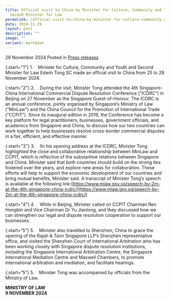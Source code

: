 ```yaml
---
title: Official visit to China by Minister for Culture, Community and Youth and
  Second Minister for Law
permalink: /official-visit-to-china-by-minister-for-culture-community-and-youth-and-second-minister-for-law/
date: 2024-11-29
layout: post
description: ""
image: ""
variant: markdown
---
```

29 November 2024 Posted in [Press releases](/news/press-releases)

{:start="1"}
1.&nbsp;&nbsp;&nbsp; Minister for Culture, Community and Youth and Second Minister for Law Edwin Tong SC made an official visit to China from 25 to 28 November 2024.

{:start="2"}
2.&nbsp;&nbsp;&nbsp; During the visit, Minister Tong attended the 4th Singapore-China International Commercial Dispute Resolution Conference (“ICDRC”) in Beijing on 27 November as the Singapore Guest-of-Honour. The ICDRC is an annual conference, jointly organised by Singapore’s Ministry of Law (“MinLaw”) and the China Council for the Promotion of International Trade (“CCPIT”). Since its inaugural edition in 2019, the Conference has become a key platform for legal practitioners, businesses, government officials, and academics from Singapore and China, to discuss how our two countries can work together to help businesses resolve cross-border commercial disputes in a fair, efficient, and effective manner.

{:start="3"}
3.&nbsp;&nbsp;&nbsp; IIn his opening address at the ICDRC, Minister Tong highlighted the close and collaborative relationship between MinLaw and CCPIT, which is reflective of the substantive relations between Singapore and China. Minister said that both countries should build on the strong ties fostered over the years, and explore new areas for collaboration. These efforts will help to support the economic development of our countries and bring mutual benefits, Minister said. A transcript of Minister Tong’s speech is available at the following link:[https://www.mlaw.gov.sg/speech-by-2m-at-the-4th-singapore-china-icdrc/](https://www.mlaw.gov.sg/speech-by-2m-at-the-4th-singapore-china-icdrc/)

{:start="4"}
4.&nbsp;&nbsp;&nbsp; While in Beijing, Minister called on CCPIT Chairman Ren Hongbin and Vice Chairman Dr Yu Jianlong, and they discussed how we can strengthen our legal and dispute resolution cooperation to support our businesses.

{:start=“5”}
5.&nbsp;&nbsp;&nbsp; Minister also travelled to Shenzhen, China to grace the opening of the Rajah &amp; Tann Singapore LLP’s Shenzhen representative office, and visited the Shenzhen Court of International Arbitration who has been working closely with Singapore dispute resolution institutions, including the Singapore International Arbitration Centre, the Singapore International Mediation Centre and Maxwell Chambers, to promote international arbitration and mediation, and facilitate hearings.

{:start=“5”}
5.&nbsp;&nbsp;&nbsp; Minister Tong was accompanied by officials from the Ministry of Law.

**MINISTRY OF LAW**
<br>**9 NOVEMBER 2024**